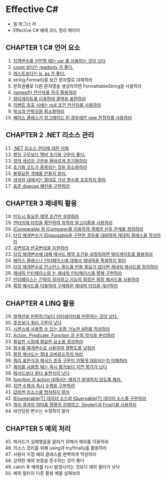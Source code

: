 # Effective C#

- 빌 와그너 저
- Effective C# 예제 코드 정리 페이지

## CHAPTER 1 C# 언어 요소
01. [지역변수를 선언할 때는 var 를 사용하는 것이 낫다](https://github.com/wlsvy/TIL/blob/master/Document/C%23/Effective%20CSharp/EffectiveCSharp/Item01.cs)
02. [const 보다는 readonly 가 좋다.](https://github.com/wlsvy/TIL/blob/master/Document/C%23/Effective%20CSharp/EffectiveCSharp/Item02.cs)
03. [캐스트보다는 is, as 가 좋다.](https://github.com/wlsvy/TIL/blob/master/Document/C%23/Effective%20CSharp/EffectiveCSharp/Item03.cs)
04. string.Format()을 보간 문자열로 대체하라                      
05. 문화권별로 다른 문자열을 생성하려면 FormattableString을 사용하라
06. [nameof() 연산자를 적극 활용하라](https://github.com/wlsvy/TIL/blob/master/Document/C%23/Effective%20CSharp/EffectiveCSharp/Item06.cs)
07. [델리게이트를 이용하여 콜백을 표현하라](https://github.com/wlsvy/TIL/blob/master/Document/C%23/Effective%20CSharp/EffectiveCSharp/Item07.cs)
08. [이벤트 호출 시에는 null 조건 연산자를 사용하라](https://github.com/wlsvy/TIL/blob/master/Document/C%23/Effective%20CSharp/EffectiveCSharp/Item08.cs)
09. [박싱과 언박싱을 최소화하라](https://github.com/wlsvy/TIL/blob/master/Document/C%23/Effective%20CSharp/EffectiveCSharp/Item09.cs)
10. [베이스 클래스가 업그레이드 된 경우에만 new 한정자를 사용하라](https://github.com/wlsvy/TIL/blob/master/Document/C%23/Effective%20CSharp/EffectiveCSharp/Item10.cs)
 
## CHAPTER 2 .NET 리소스 관리
11. [.NET 리소스 관리에 대한 이해](https://github.com/wlsvy/TIL/blob/master/Document/C%23/Effective%20CSharp/EffectiveCSharp/Item11.cs)
12. [할당 구무보다 멤버 초기화 구문이 좋다.](https://github.com/wlsvy/TIL/blob/master/Document/C%23/Effective%20CSharp/EffectiveCSharp/Item12.cs)
13. [정적 생성자 구문을 올바르게 초기화하라](https://github.com/wlsvy/TIL/blob/master/Document/C%23/Effective%20CSharp/EffectiveCSharp/Item13.cs)
14. [초기화 코드가 중복되는 것을 최소화하라](https://github.com/wlsvy/TIL/blob/master/Document/C%23/Effective%20CSharp/EffectiveCSharp/Item14.cs)
15. [불필요한 객체를 만들지 말라.](https://github.com/wlsvy/TIL/blob/master/Document/C%23/Effective%20CSharp/EffectiveCSharp/Item15.cs)
16. [생성자 내에서는 절대로 가상 함수를 호출하지 말라](https://github.com/wlsvy/TIL/blob/master/Document/C%23/Effective%20CSharp/EffectiveCSharp/Item16.cs)
17. [표준 dispose 패턴을 구현하라](https://github.com/wlsvy/TIL/blob/master/Document/C%23/Effective%20CSharp/EffectiveCSharp/Item17.cs)
 
## CHAPTER 3 제네릭 활용
18. [반드시 필요한 제약 조건만 설정하라](https://github.com/wlsvy/TIL/blob/master/Document/C%23/Effective%20CSharp/EffectiveCSharp/Item18.cs)
19. [런타임에 타입을 확인하여 최적의 알고리즘을 사용하라](https://github.com/wlsvy/TIL/blob/master/Document/C%23/Effective%20CSharp/EffectiveCSharp/Item19.cs)
20. [IComparable<T> 와 IComparer<T>를 이용하여 객체의 선후 관계를 정의하라](https://github.com/wlsvy/TIL/blob/master/Document/C%23/Effective%20CSharp/EffectiveCSharp/Item20.cs)
21. [타입 매개변수가 IDisposable을 구현한 경우를 대비하여 제네릭 클래스를 작성하라](https://github.com/wlsvy/TIL/blob/master/Document/C%23/Effective%20CSharp/EffectiveCSharp/Item21.cs)
22. [공변성과 반공변성을 지원하라](https://github.com/wlsvy/TIL/blob/master/Document/C%23/Effective%20CSharp/EffectiveCSharp/Item22.cs)
23. [타입 매개변수에 대해 메서드 제약 조건을 설정하려면 델리게이트를 활용하라](https://github.com/wlsvy/TIL/blob/master/Document/C%23/Effective%20CSharp/EffectiveCSharp/Item23.cs)
24. [베이스 클래스나 인터페이스에 대해서 제네릭을 특화하지 말라](https://github.com/wlsvy/TIL/blob/master/Document/C%23/Effective%20CSharp/EffectiveCSharp/Item24.cs)
25. [타입 매개변수로 인스턴스 필드를 만들 필요가 없다면 제네릭 메서드를 정의하라](https://github.com/wlsvy/TIL/blob/master/Document/C%23/Effective%20CSharp/EffectiveCSharp/Item25.cs)
26. [제네릭 인터페이스와 논 제네릭 인터페이스를 함께 구현하라](https://github.com/wlsvy/TIL/blob/master/Document/C%23/Effective%20CSharp/EffectiveCSharp/Item26.cs)
27. [인터페이스는 간략히 정의하고 기능의 확장은 확장 메서드를 사용하라](https://github.com/wlsvy/TIL/blob/master/Document/C%23/Effective%20CSharp/EffectiveCSharp/Item27.cs)
28. [확장 메서드를 이용하여 구제화된 제네릭 타입을 개선하라](https://github.com/wlsvy/TIL/blob/master/Document/C%23/Effective%20CSharp/EffectiveCSharp/Item28.cs)
 
## CHAPTER 4 LINQ 활용
29. [컬렉션을 반환하기보다 이터레이터를 반환하는 것이 낫다.](https://github.com/wlsvy/TIL/blob/master/Document/C%23/Effective%20CSharp/EffectiveCSharp/Item29.cs)
30. [루프보다 쿼리 구문이 낫다](https://github.com/wlsvy/TIL/blob/master/Document/C%23/Effective%20CSharp/EffectiveCSharp/Item30.cs)
31. [시퀀스에 사용할 수 있는 조합 가능한 API를 작성하라](https://github.com/wlsvy/TIL/blob/master/Document/C%23/Effective%20CSharp/EffectiveCSharp/Item31.cs)
32. [Action, Predicate, Function 과 순회 방식을 분리하라](https://github.com/wlsvy/TIL/blob/master/Document/C%23/Effective%20CSharp/EffectiveCSharp/Item32.cs)
33. [필요한 시점에 필요한 요소를 생성하라](https://github.com/wlsvy/TIL/blob/master/Document/C%23/Effective%20CSharp/EffectiveCSharp/Item33.cs)
34. [함수를 매개변수로 사용하여 결합도를 낮춰라](https://github.com/wlsvy/TIL/blob/master/Document/C%23/Effective%20CSharp/EffectiveCSharp/Item34.cs)
35. [확장 메서드는 절대 오버로드하지 마라](https://github.com/wlsvy/TIL/blob/master/Document/C%23/Effective%20CSharp/EffectiveCSharp/Item35.cs)
36. [쿼리 표현식과 메서드 호출 구문이 어떻게 대응되는지 이해하라](https://github.com/wlsvy/TIL/blob/master/Document/C%23/Effective%20CSharp/EffectiveCSharp/Item36.cs)
37. [쿼리를 사용할 때는 즉시 평가보다 지연 평가가 낫다](https://github.com/wlsvy/TIL/blob/master/Document/C%23/Effective%20CSharp/EffectiveCSharp/Item37.cs)
38. [메서드보다 람다 표현식이 낫다](https://github.com/wlsvy/TIL/blob/master/Document/C%23/Effective%20CSharp/EffectiveCSharp/Item38.cs)
39. [function 과 action 내에서는 예외가 발생하지 않도록 해라.](https://github.com/wlsvy/TIL/blob/master/Document/C%23/Effective%20CSharp/EffectiveCSharp/Item39.cs)
40. [지연 수행과 즉시 수행을 구분하라](https://github.com/wlsvy/TIL/blob/master/Document/C%23/Effective%20CSharp/EffectiveCSharp/Item40.cs)
41. [값비싼 리소스를 캡처하지 말라](https://github.com/wlsvy/TIL/blob/master/Document/C%23/Effective%20CSharp/EffectiveCSharp/Item41.cs)
42. [IEnumerable[T] 데이터 소스와 IQueryable[T] 데이터 소스를 구분하라](https://github.com/wlsvy/TIL/blob/master/Document/C%23/Effective%20CSharp/EffectiveCSharp/Item42.cs)
43. [쿼리 결과의 의미를 명확히 강제하고, Single()과 First()를 사용하라](https://github.com/wlsvy/TIL/blob/master/Document/C%23/Effective%20CSharp/EffectiveCSharp/Item43.cs)
44. 바인딩된 변수는 수정하지 말라
 
## CHAPTER 5 예외 처리
45. 메서드가 실패했음을 알리기 위해서 예외를 이용하라  
46. 리소스 정리를 위해 using과 try/finally를 활용하라  
47. 사용자 지정 예외 클래스를 완벽하게 작성하라  
48. 강력한 예외 보증을 준수하는 것이 좋다  
49. catch 후 예외를 다시 발생시키는 것보다 예외 필터가 낫다  
50. 예외 필터의 다른 활용 예를 살펴보라  

